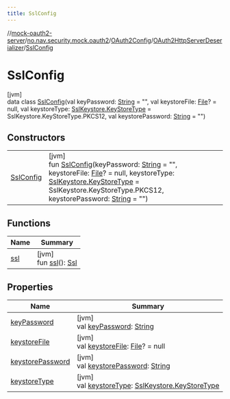 ```yaml
---
title: SslConfig
---
```

//[mock-oauth2-server](../../../../../index.html)/[no.nav.security.mock.oauth2](../../../index.html)/[OAuth2Config](../../index.html)/[OAuth2HttpServerDeserializer](../index.html)/[SslConfig](index.html)



# SslConfig



[jvm]\
data class [SslConfig](index.html)(val keyPassword: [String](https://kotlinlang.org/api/latest/jvm/stdlib/kotlin/-string/index.html) = &quot;&quot;, val keystoreFile: [File](https://docs.oracle.com/javase/8/docs/api/java/io/File.html)? = null, val keystoreType: [SslKeystore.KeyStoreType](../../../../no.nav.security.mock.oauth2.http/-ssl-keystore/-key-store-type/index.html) = SslKeystore.KeyStoreType.PKCS12, val keystorePassword: [String](https://kotlinlang.org/api/latest/jvm/stdlib/kotlin/-string/index.html) = &quot;&quot;)



## Constructors


| | |
|---|---|
| [SslConfig](-ssl-config.html) | [jvm]<br>fun [SslConfig](-ssl-config.html)(keyPassword: [String](https://kotlinlang.org/api/latest/jvm/stdlib/kotlin/-string/index.html) = &quot;&quot;, keystoreFile: [File](https://docs.oracle.com/javase/8/docs/api/java/io/File.html)? = null, keystoreType: [SslKeystore.KeyStoreType](../../../../no.nav.security.mock.oauth2.http/-ssl-keystore/-key-store-type/index.html) = SslKeystore.KeyStoreType.PKCS12, keystorePassword: [String](https://kotlinlang.org/api/latest/jvm/stdlib/kotlin/-string/index.html) = &quot;&quot;) |


## Functions


| Name | Summary |
|---|---|
| [ssl](ssl.html) | [jvm]<br>fun [ssl](ssl.html)(): [Ssl](../../../../no.nav.security.mock.oauth2.http/-ssl/index.html) |


## Properties


| Name | Summary |
|---|---|
| [keyPassword](key-password.html) | [jvm]<br>val [keyPassword](key-password.html): [String](https://kotlinlang.org/api/latest/jvm/stdlib/kotlin/-string/index.html) |
| [keystoreFile](keystore-file.html) | [jvm]<br>val [keystoreFile](keystore-file.html): [File](https://docs.oracle.com/javase/8/docs/api/java/io/File.html)? = null |
| [keystorePassword](keystore-password.html) | [jvm]<br>val [keystorePassword](keystore-password.html): [String](https://kotlinlang.org/api/latest/jvm/stdlib/kotlin/-string/index.html) |
| [keystoreType](keystore-type.html) | [jvm]<br>val [keystoreType](keystore-type.html): [SslKeystore.KeyStoreType](../../../../no.nav.security.mock.oauth2.http/-ssl-keystore/-key-store-type/index.html) |

